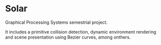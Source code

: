# Solar
Graphical Processing Systems semestrial project.

It includes a primitive collision detection, dynamic environment rendering and scene presentation using Bezier curves, among onthers.
